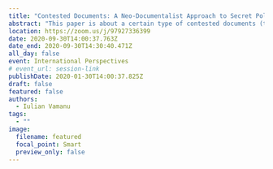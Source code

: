 ```yaml
---
title: "Contested Documents: A Neo-Documentalist Approach to Secret Police Files in Post-Communist Romania"
abstract: "This paper is about a certain type of contested documents (the secret police files known as “informative notes”). It employs a neo-documentalist framework and thematic analysis to examine informative notes on four major intellectuals in communist Romania. The paper focuses on three emerging themes: the power effects that the materiality of informative notes has had, after 1989, on Romanian society; the reasons informers interpreted the writing conventions of this textual genre in radically different ways; and the epistemic aspects of this type of document. I emphasize that, despite their nature as historic documents, secret police files have uncanny relevance for understanding the present-day societies of mass surveillance."
location: https://zoom.us/j/97927336399
date: 2020-09-30T14:00:37.763Z
date_end: 2020-09-30T14:30:40.471Z
all_day: false
event: International Perspectives
# event_url: session-link
publishDate: 2020-01-30T14:00:37.825Z
draft: false
featured: false
authors:
  - Iulian Vamanu
tags:
  - ""
image:
  filename: featured
  focal_point: Smart
  preview_only: false
---
```


